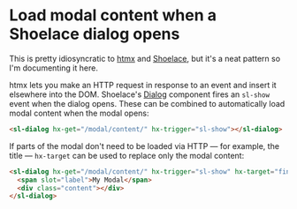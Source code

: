 # Load modal content when a Shoelace dialog opens

This is pretty idiosyncratic to [htmx](https://htmx.org) and [Shoelace](https://shoelace.style), but it's a neat pattern so I'm documenting it here.

htmx lets you make an HTTP request in response to an event and insert it elsewhere into the DOM. Shoelace's [Dialog](https://shoelace.style/components/dialog) component fires an `sl-show` event when the dialog opens. These can be combined to automatically load modal content when the modal opens:

```html
<sl-dialog hx-get="/modal/content/" hx-trigger="sl-show"></sl-dialog>
```

If parts of the modal don't need to be loaded via HTTP — for example, the title — `hx-target` can be used to replace only the modal content:

```html
<sl-dialog hx-get="/modal/content/" hx-trigger="sl-show" hx-target="find .content">
  <span slot="label">My Modal</span>
  <div class="content"></div>
</sl-dialog>
```
